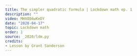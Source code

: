 ```yaml
---
title: The simpler quadratic formula | Lockdown math ep. 1
description: ""
video: MHXO86wKeDY
date: "2020-04-17"
topic: Lockdown math
order: 1
source: _2020/ldm.py
credits:
- Lesson by Grant Sanderson
---
```

